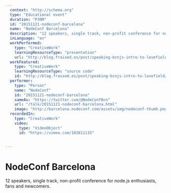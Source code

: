 ```yaml
---
  context: "http://schema.org"
  type: "Educational event"
  duration: "P30M"
  id: "20151121-nodeconf-barcelona"
  name: "NodeConf Barcelona"
  description: "12 speakers, single track, non-profit conference for node.js enthusiasts, fans and newcomers."
  inLanguage: "en"
  workPerformed: 
    type: "CreativeWork"
    learningResourceType: "presentation"
    url: "http://blog.fraixed.es/post/speaking-bcnjs-intro-to-lovefield/"
  workFeatured: 
    type: "CreativeWork"
    learningResourceType: "source code"
    id: "http://blog.fraixed.es/post/speaking-bcnjs-intro-to-lovefield/"
  performer: 
    type: "Person"
    name: "NodeConf"
    id: "20151121-nodeconf-barcelona"
    sameAs: "https://twitter.com/@NodeConfBcn"
    url: "/talk/20151121-nodeconf-barcelona.html"
    image: "http://barcelona.nodeconf.com/assets/img/nodeconf-thumb.png"
  recordedIn: 
    type: "CreativeWork"
    video: 
      type: "VideoObject"
      id: "https://vimeo.com/102811135"


---
```

# NodeConf Barcelona

12 speakers, single track, non-profit conference for node.js enthusiasts, fans and newcomers.